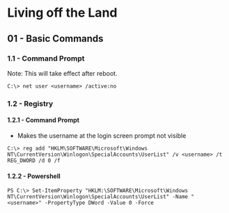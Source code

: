 # Living off the Land

## 01 - Basic Commands

### 1.1 - Command Prompt

Note: This will take effect after reboot.

```
C:\> net user <username> /active:no
```

### 1.2 - Registry

#### 1.2.1 - Command Prompt

- Makes the username at the login screen prompt not visible

```
C:\> reg add "HKLM\SOFTWARE\Microsoft\Windows NT\CurrentVersion\Winlogon\SpecialAccounts\UserList" /v <username> /t REG_DWORD /d 0 /f
```

#### 1.2.2 - Powershell

```
PS C:\> Set-ItemProperty "HKLM:\SOFTWARE\Microsoft\Windows NT\CurrentVersion\Winlogon\SpecialAccounts\UserList" -Name "<username>" -PropertyType DWord -Value 0 -Force
```